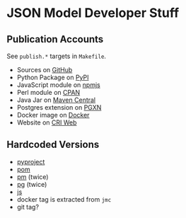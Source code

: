 # JSON Model Developer Stuff

## Publication Accounts

See `publish.*` targets in `Makefile`.

- Sources on [GitHub](https://github.com/clairey-zx81)
- Python Package on [PyPI](https://pypi.org/user/zx80/)
- JavaScript module on [npmjs](https://www.npmjs.com/~calvin-5432)
- Perl module on [CPAN](https://metacpan.org/author/ZXHZ)
- Java Jar on [Maven Central](https://central.sonatype.com/account)
- Postgres extension on [PGXN](https://pgxn.org/user/fabien)
- Docker image on [Docker](https://hub.docker.com/u/zx80)
- Website on [CRI Web](https://www.cri.minesparis.psl.eu/)

## Hardcoded Versions

- [pyproject](./pyproject.toml)
- [pom](./json_model/runtime/java/pom.xml)
- [pm](./json_model/runtime/pl/JSON/JsonModel.pm) (twice)
- [pg](./json_model/META.json) (twice)
- [js](./json_model/runtime/js/package.json)
- docker tag is extracted from `jmc`
- git tag?
